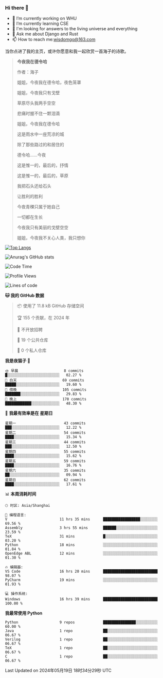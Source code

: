 ### Hi there 👋



- 🔭 I’m currently working on WHU
- 🌱 I’m currently learning CSE
- 🤔 I'm looking for answers to the living universe and everything
- 💬 Ask me about Django and Rust
- 📫 How to reach me:wisdomgo@163.com

当你点进了我的主页，或许你愿意和我一起欣赏一首海子的诗歌。

>**今夜我在德令哈**
>
>作者：海子
>
>姐姐，今夜我在德令哈，夜色笼罩
>
>姐姐，今夜我只有戈壁
>
>草原尽头我两手空空
>
>悲痛时握不住一颗泪滴
>
>姐姐，今夜我在德令哈
>
>这是雨水中一座荒凉的城
>
>除了那些路过的和居住的
>
>德令哈......今夜
>
>这是惟一的，最后的，抒情
>
>这是惟一的，最后的，草原
>
>我把石头还给石头
>
>让胜利的胜利
>
>今夜青稞只属于她自己
>
>一切都在生长
>
>今夜我只有美丽的戈壁空空
>
>姐姐，今夜我不关心人类，我只想你



[![Top Langs](https://github-readme-stats.vercel.app/api/top-langs/?username=wisdomgo&theme=onedark)](https://github.com/anuraghazra/github-readme-stats)

![Anurag's GitHub stats](https://github-readme-stats.vercel.app/api?username=wisdomgo&hide=contribs,stars&theme=synthwave)

<!--START_SECTION:waka-->
![Code Time](http://img.shields.io/badge/Code%20Time-188%20hrs%2015%20mins-blue)

![Profile Views](http://img.shields.io/badge/%E4%B8%AA%E4%BA%BA%E8%B5%84%E6%96%99%E8%A7%82%E7%9C%8B%E6%AC%A1%E6%95%B0-1-blue)

![Lines of code](https://img.shields.io/badge/%E4%BB%8E%E3%80%8CHello%20World%E3%80%8D%E8%B5%B7%E6%88%91%E5%B7%B2%E7%BB%8F%E5%86%99%E4%BA%86-63.9%20thousand%20%E8%A1%8C%E4%BB%A3%E7%A0%81-blue)

**🐱 我的 GitHub 数据** 

> 📦  使用了 11.8 kB GitHub 存储空间 
 > 
> 🏆 155 个贡献，在 2024 年
 > 
> 🚫 不开放招聘
 > 
> 📜 19 个公共仓库 
 > 
> 🔑 0 个私人仓库 
 > 
**我是夜猫子 🦉** 

```text
🌞 早晨                     8 commits           █░░░░░░░░░░░░░░░░░░░░░░░░   02.27 % 
🌆 白天                     69 commits          █████░░░░░░░░░░░░░░░░░░░░   19.60 % 
🌃 傍晚                     105 commits         ███████░░░░░░░░░░░░░░░░░░   29.83 % 
🌙 晚上                     170 commits         ████████████░░░░░░░░░░░░░   48.30 % 
```
📅 **我最有效率是在 星期日** 

```text
星期一                      43 commits          ███░░░░░░░░░░░░░░░░░░░░░░   12.22 % 
星期二                      54 commits          ████░░░░░░░░░░░░░░░░░░░░░   15.34 % 
星期三                      44 commits          ███░░░░░░░░░░░░░░░░░░░░░░   12.50 % 
星期四                      55 commits          ████░░░░░░░░░░░░░░░░░░░░░   15.62 % 
星期五                      59 commits          ████░░░░░░░░░░░░░░░░░░░░░   16.76 % 
星期六                      35 commits          ██░░░░░░░░░░░░░░░░░░░░░░░   09.94 % 
星期日                      62 commits          ████░░░░░░░░░░░░░░░░░░░░░   17.61 % 
```


📊 **本周消耗时间** 

```text
🕑︎ 时区: Asia/Shanghai

💬 编程语言: 
V                        11 hrs 35 mins      █████████████████░░░░░░░░   69.56 % 
Assembly                 3 hrs 55 mins       ██████░░░░░░░░░░░░░░░░░░░   23.59 % 
TeX                      31 mins             █░░░░░░░░░░░░░░░░░░░░░░░░   03.20 % 
Python                   18 mins             ░░░░░░░░░░░░░░░░░░░░░░░░░   01.84 % 
OpenEdge ABL             12 mins             ░░░░░░░░░░░░░░░░░░░░░░░░░   01.30 % 

🔥 编辑器: 
VS Code                  16 hrs 20 mins      █████████████████████████   98.07 % 
PyCharm                  19 mins             ░░░░░░░░░░░░░░░░░░░░░░░░░   01.93 % 

💻 操作系统: 
Windows                  16 hrs 39 mins      █████████████████████████   100.00 % 
```

**我最常使用 Python** 

```text
Python                   9 repos             ███████████████░░░░░░░░░░   60.00 % 
Java                     1 repo              ██░░░░░░░░░░░░░░░░░░░░░░░   06.67 % 
Verilog                  1 repo              ██░░░░░░░░░░░░░░░░░░░░░░░   06.67 % 
TeX                      1 repo              ██░░░░░░░░░░░░░░░░░░░░░░░   06.67 % 
C                        1 repo              ██░░░░░░░░░░░░░░░░░░░░░░░   06.67 % 
```




 Last Updated on 2024年05月19日 18时34分29秒 UTC
<!--END_SECTION:waka-->
